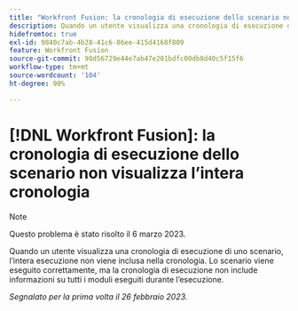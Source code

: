 ```yaml
---
title: "Workfront Fusion: la cronologia di esecuzione dello scenario non visualizza l’intera cronologia"
description: Quando un utente visualizza una cronologia di esecuzione di uno scenario, l’intera esecuzione non viene inclusa nella cronologia. Lo scenario viene eseguito correttamente, ma la cronologia di esecuzione non include informazioni su tutti i moduli eseguiti durante l’esecuzione
hidefromtoc: true
exl-id: 9840c7ab-4b28-41c6-86ee-415d4168f809
feature: Workfront Fusion
source-git-commit: 98d56729e44e7ab47e201bdfc00db8d40c5f15f6
workflow-type: tm+mt
source-wordcount: '104'
ht-degree: 90%

---
```


# [!DNL Workfront Fusion]: la cronologia di esecuzione dello scenario non visualizza l’intera cronologia

>[!NOTE]
>
>Questo problema è stato risolto il 6 marzo 2023.

Quando un utente visualizza una cronologia di esecuzione di uno scenario, l’intera esecuzione non viene inclusa nella cronologia. Lo scenario viene eseguito correttamente, ma la cronologia di esecuzione non include informazioni su tutti i moduli eseguiti durante l’esecuzione.

_Segnalato per la prima volta il 26 febbraio 2023._
